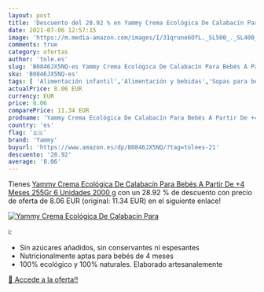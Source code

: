 ```yaml
---
layout: post
title: 'Descuento del 28.92 % en Yammy Crema Ecológica De Calabacín Para '
date: 2021-07-06 12:57:15
image: 'https://m.media-amazon.com/images/I/31qrune6OfL._SL500_._SL400_.jpg'
comments: true
category: ofertas
author: 'tole.es'
slug: 'B0846JX5NQ-es Yammy Crema Ecológica De Calabacín Para Bebés A Partir De...'
sku: 'B0846JX5NQ-es'
tags: [ 'Alimentación infantil','Alimentación y bebidas','Sopas para bebé','Tarritos, purés y postres para bebé','bebés','yammy', ]
actualPrice: 8.06 EUR
currency: EUR
price: 8.06
comparePrice: 11.34 EUR
prodname: 'Yammy Crema Ecológica De Calabacín Para Bebés A Partir De +4 Meses 255Gr 6 Unidades 2000 g'
country: 'es'
flag: '🇪🇸'
brand: 'Yammy'
buyurl: 'https://www.amazon.es/dp/B0846JX5NQ/?tag=tolees-21'
descuento: '28.92'
average: '8.06'
---
```


Tienes [Yammy Crema Ecológica De Calabacín Para Bebés A Partir De +4 Meses 255Gr 6 Unidades 2000 g](https://www.amazon.es/dp/B0846JX5NQ/?tag=tolees-21) con un 28.92 % de descuento con precio de oferta de 8.06 EUR (original: 11.34 EUR) en el siguiente enlace!

[![Yammy Crema Ecológica De Calabacín Para ](https://m.media-amazon.com/images/I/31qrune6OfL._SL500_._SL400_.jpg)](https://www.amazon.es/dp/B0846JX5NQ/?tag=tolees-21)

ℹ️:

- Sin azúcares añadidos, sin conservantes ni espesantes
- Nutricionalmente aptas para bebés de 4 meses
- 100% ecológico y 100% naturales. Elaborado artesanalemente

[🛒 Accede a la oferta!!](https://www.amazon.es/dp/B0846JX5NQ/?tag=tolees-21)
